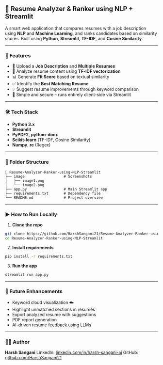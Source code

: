 

## 📄 Resume Analyzer & Ranker using NLP + Streamlit

A smart web application that compares resumes with a job description using **NLP** and **Machine Learning**, and ranks candidates based on similarity scores. Built using **Python**, **Streamlit**, **TF-IDF**, and **Cosine Similarity**.


---

### 🚀 Features

* 📎 Upload a **Job Description** and **Multiple Resumes**
* 🧠 Analyze resume content using **TF-IDF vectorization**
* 📊 Generate **Fit Score** based on textual similarity
* ✅ Identify the **Best Matching Resume**
* 💡 Suggest resume improvements through keyword comparison
* 🔐 Simple and secure – runs entirely client-side via Streamlit

---

### 🛠️ Tech Stack

* **Python 3.x**
* **Streamlit**
* **PyPDF2**, **python-docx**
* **Scikit-learn** (TF-IDF, Cosine Similarity)
* **Numpy**, **re** (Regex)

---

### 📂 Folder Structure

```
📁 Resume-Analyzer-Ranker-using-NLP-Streamlit
├── image                  # Screenshots
|   ├── image1.png
|   └── image2.png
├── app.py                 # Main Streamlit app
├── requirements.txt       # Dependency file
└── README.md              # Project overview
```

---

### ▶️ How to Run Locally

1. **Clone the repo**

```bash
git clone https://github.com/HarshSangani21/Resume-Analyzer-Ranker-using-NLP-Streamlit.git
cd Resume-Analyzer-Ranker-using-NLP-Streamlit
```

2. **Install requirements**

```bash
pip install -r requirements.txt
```

3. **Run the app**

```bash
streamlit run app.py
```

---


### 📌 Future Enhancements

* Keyword cloud visualization ☁️
* Highlight unmatched sections in resumes
* Export analyzed resume with suggestions
* PDF report generation
* AI-driven resume feedback using LLMs

---

### 🧑‍💻 Author

**Harsh Sangani**
LinkedIn: [linkedin.com/in/harsh-sangani-ai](https://linkedin.com/in/harsh-sangani-ai)
GitHub: [github.com/HarshSangani21](https://github.com/HarshSangani21)
